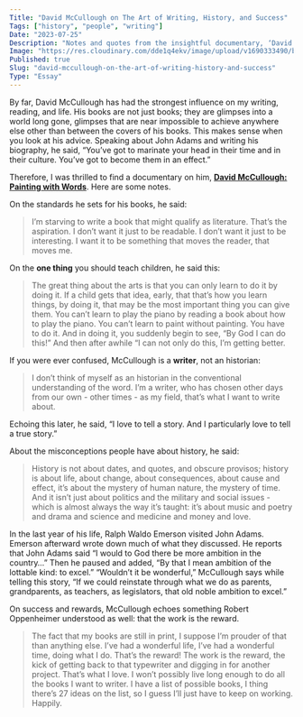 ```yaml
---
Title: "David McCullough on The Art of Writing, History, and Success"
Tags: ["history", "people", "writing"]
Date: "2023-07-25"
Description: "Notes and quotes from the insightful documentary, ‘David McCullough: Painting with Words.’"
Image: "https://res.cloudinary.com/dde1q4ekv/image/upload/v1690333490/be7fa60d-ee22-4e48-8458-a05856822248_afi1ra.jpg"
Published: true
Slug: "david-mccullough-on-the-art-of-writing-history-and-success"
Type: "Essay"
---
```

<InlineImage src={https://res.cloudinary.com/dde1q4ekv/image/upload/v1690338124/mt_david_mccullough_inside_c4uapi.jpg} />

By far, David McCullough has had the strongest influence on my writing, reading, and life. His books are not just books; they are glimpses into a world long gone, glimpses that are near impossible to achieve anywhere else other than between the covers of his books. This makes sense when you look at his advice. Speaking about John Adams and writing his biography, he said, “You’ve got to marinate your head in their time and in their culture. You’ve got to become them in an effect.”

Therefore, I was thrilled to find a documentary on him, **********[David McCullough: Painting with Words](https://www.imdb.com/title/tt1210345/)**********. Here are some notes.

On the standards he sets for his books, he said:

> I’m starving to write a book that might qualify as literature. That’s the aspiration. I don’t want it just to be readable. I don’t want it just to be interesting. I want it to be something that moves the reader, that moves me.

On the ****one thing**** you should teach children, he said this:

> The great thing about the arts is that you can only learn to do it by doing it. If a child gets that idea, early, that that’s how you learn things, by doing it, that may be the most important thing you can give them. You can’t learn to play the piano by reading a book about how to play the piano. You can’t learn to paint without painting. You have to do it. And in doing it, you suddenly begin to see, “By God I can do this!” And then after awhile “I can not only do this, I’m getting better.
> 

If you were ever confused, McCullough is a ******writer******, not an historian:

> I don’t think of myself as an historian in the conventional understanding of the word. I’m a writer, who has chosen other days from our own - other times - as my field, that’s what I want to write about.
> 

Echoing this later, he said, “I love to tell a story. And I particularly love to tell a true story.”

About the misconceptions people have about history, he said:

> History is not about dates, and quotes, and obscure provisos; history is about life, about change, about consequences, about cause and effect, it’s about the mystery of human nature, the mystery of time. And it isn’t just about politics and the military and social issues - which is almost always the way it’s taught: it’s about music and poetry and drama and science and medicine and money and love.
> 

In the last year of his life, Ralph Waldo Emerson visited John Adams. Emerson afterward wrote down much of what they discussed. He reports that John Adams said “I would to God there be more ambition in the country…” Then he paused and added, “By that I mean ambition of the lottable kind: to excel.” “Wouldn’t it be wonderful,” McCullough says while telling this story, “If we could reinstate through what we do as parents, grandparents, as teachers, as legislators, that old noble ambition to excel.”

On success and rewards, McCullough echoes something Robert Oppenheimer understood as well: that the work is the reward.

> The fact that my books are still in print, I suppose I’m prouder of that than anything else. I’ve had a wonderful life, I’ve had a wonderful time, doing what I do. That’s the reward! The work is the reward, the kick of getting back to that typewriter and digging in for another project. That’s what I love. I won’t possibly live long enough to do all the books I want to writer. I have a list of possible books, I thing there’s 27 ideas on the list, so I guess I’ll just have to keep on working. Happily.
>